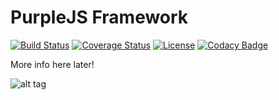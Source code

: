 PurpleJS Framework
==================

[![Build Status](https://travis-ci.org/purplejs/purplejs.svg?branch=master)](https://travis-ci.org/purplejs/purplejs)
[![Coverage Status](https://coveralls.io/repos/github/purplejs/purplejs/badge.svg?branch=master)](https://coveralls.io/github/purplejs/purplejs?branch=master)
[![License](https://img.shields.io/github/license/purplejs/purplejs.svg)](http://www.apache.org/licenses/LICENSE-2.0.html)
[![Codacy Badge](https://api.codacy.com/project/badge/Grade/55c594d118e54c9d86412109fef765c7)](https://www.codacy.com/app/purplejs/purplejs)

More info here later!

![alt tag](https://raw.githubusercontent.com/purplejs/purplejs/master/misc/logo.png)
